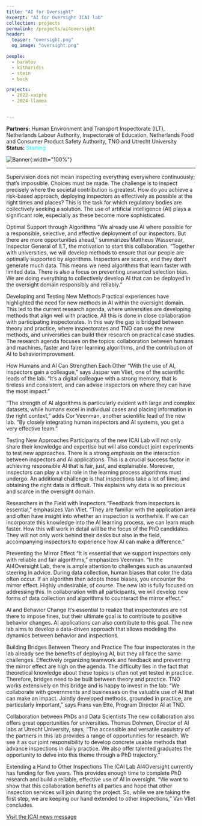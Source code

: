 ```yaml
---
title: "AI for Oversight"
excerpt: "AI for Oversight ICAI lab"
collection: projects
permalink: /projects/ai4oversight
header:
  teaser: "oversight.png"
  og_image: "oversight.png"

people:
  - baratov
  - kitharidis
  - stein
  - back

projects:
  - 2022-xaipre
  - 2024-llamea


---
```


**Partners:** Human Environment and Transport Inspectorate (ILT), Netherlands Labour Authority, Inspectorate of Education, Netherlands Food and Consumer Product Safety Authority, TNO and Utrecht University   
**Status:** <span style="color:#0FF">Starting</span>  

![Banner](../images/oversight.png){:width="100%"}

---
Supervision does not mean inspecting everything everywhere continuously; that’s impossible. Choices must be made. The challenge is to inspect precisely where the societal contribution is greatest. How do you achieve a risk-based approach, deploying inspectors as effectively as possible at the right times and places? This is the task for which regulatory bodies are collectively seeking a solution. The use of artificial intelligence (AI) plays a significant role, especially as these become more sophisticated.

Optimal Support through Algorithms 
“We already use AI where possible for a responsible, selective, and effective deployment of our inspectors. But there are more opportunities ahead,” summarizes Mattheus Wassenaar, Inspector General of ILT, the motivation to start this collaboration. “Together with universities, we will develop methods to ensure that our people are optimally supported by algorithms. Inspectors are scarce, and they don’t generate much data. This means we need algorithms that learn faster with limited data. There is also a focus on preventing unwanted selection bias. We are doing everything to collectively develop AI that can be deployed in the oversight domain responsibly and reliably.”

Developing and Testing New Methods 
Practical experiences have highlighted the need for new methods in AI within the oversight domain. This led to the current research agenda, where universities are developing methods that align well with practice. All this is done in close collaboration with participating inspectorates. In this way the gap is bridged between theory and practice, where inspectorates and TNO can use the new methods, and universities can build their research on practical case studies. The research agenda focuses on the topics: collaboration between humans and machines, faster and fairer learning algorithms, and the contribution of AI to behaviorimprovement.

How Humans and AI Can Strengthen Each Other 
“With the use of AI, inspectors gain a colleague,” says Jasper van Vliet, one of the scientific leads of the lab. “It’s a digital colleague with a strong memory, that is tireless and consistent, and can advise inspectors on where they can have the most impact.”

“The strength of AI algorithms is particularly evident with large and complex datasets, while humans excel in individual cases and placing information in the right context,” adds Cor Veenman, another scientific lead of the new lab. “By closely integrating human inspectors and AI systems, you get a very effective team.”

Testing New Approaches
Participants of the new ICAI Lab will not only share their knowledge and expertise but will also conduct joint experiments to test new approaches. There is a strong emphasis on the interaction between inspectors and AI applications. This is a crucial success factor in achieving responsible AI that is fair, just, and explainable. Moreover, inspectors can play a vital role in the learning process algorithms must undergo. An additional challenge is that inspections take a lot of time, and obtaining the right data is difficult. This explains why data is so precious and scarce in the oversight domain.

Researchers in the Field with Inspectors 
“Feedback from inspectors is essential,” emphasizes Van Vliet. “They are familiar with the application area and often have insight into whether an inspection is worthwhile. If we can incorporate this knowledge into the AI learning process, we can learn much faster. How this will work in detail will be the focus of the PhD candidates. They will not only work behind their desks but also in the field, accompanying inspectors to experience how AI can make a difference.”

Preventing the Mirror Effect 
“It is essential that we support inspectors only with reliable and fair algorithms,” emphasizes Veenman. “In the AI4Oversight Lab, there is ample attention to challenges such as unwanted steering in advice. During data collection, human biases that color the data often occur. If an algorithm then adopts those biases, you encounter the mirror effect. Highly undesirable, of course. The new lab is fully focused on addressing this. In collaboration with all participants, we will develop new forms of data collection and algorithms to counteract the mirror effect.”

AI and Behavior Change 
It’s essential to realize that inspectorates are not there to impose fines, but their ultimate goal is to contribute to positive behavior changes. AI applications can also contribute to this goal. The new lab aims to develop a data-driven approach that allows modeling the dynamics between behavior and inspections.

Building Bridges Between Theory and Practice 
The four inspectorates in the lab already see the benefits of deploying AI, but they all face the same challenges. Effectively organizing teamwork and feedback and preventing the mirror effect are high on the agenda. The difficulty lies in the fact that theoretical knowledge about these topics is often not yet tested in practice. Therefore, bridges need to be built between theory and practice. TNO works extensively on this bridge and is happy to invest in the lab: “We collaborate with governments and businesses on the valuable use of AI that can make an impact. Jointly developed methods, grounded in practice, are particularly important,” says Frans van Ette, Program Director AI at TNO.

Collaboration between PhDs and Data Scientists
The new collaboration also offers great opportunities for universities. Thomas Dohmen, Director of AI labs at Utrecht University, says, “The accessible and versatile casuistry of the partners in this lab provides a range of opportunities for research. We see it as our joint responsibility to develop concrete usable methods that advance inspections in daily practice. We also offer talented graduates the opportunity to delve into this theme through a PhD trajectory.”

Extending a Hand to Other Inspections 
The ICAI Lab AI4Oversight currently has funding for five years. This provides enough time to complete PhD research and build a reliable, effective use of AI in oversight. “We want to show that this collaboration benefits all parties and hope that other inspection services will join during the project. So, while we are taking the first step, we are keeping our hand extended to other inspections,” Van Vliet concludes.

[Visit the ICAI news message](https://icai.ai/press-release-icai-launches-its-50-th-collaborative-research-lab/)
